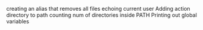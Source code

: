creating an alias that removes all files
echoing current user
Adding action directory to path
counting num of directories inside PATH
Printing out global variables
